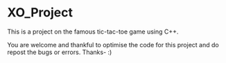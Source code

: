 # XO_Project
This is a project on the famous tic-tac-toe game using C++.

You are welcome and thankful to optimise the code for this project and do repost the bugs or errors.
Thanks- :)
